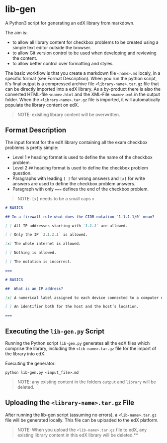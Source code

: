 # lib-gen

A Python3 script for generating an edX library from markdown.

The aim is:
- to allow all library content for checkbox problems to be created using a simple text editor outside the browser.
- to allow Git version control to be used when developing and reviewing the content.
- to allow better control over formatting and styles.

The basic workflow is that you create a markdown file `<name>.md` localy, in a specific format (see Format Description). When you run the python script, it's final output is a compressed archive file `<library-name>.tar.gz` file that can be directly imported into a edX library. As a by-product there is also the converted HTML-file `<name>.html` and the XML-File `<name>.xml` in the output folder. When the `<library-name>.tar.gz` file is imported, it will automatically populate the library content on edX. 

>NOTE: exisiting library content will be overwritten.


## Format Description

The input format for the edX library containing all the exam checkbox problems is pretty simple:
* Level 1 `#` heading format is used to define the name of the checkbox problem.
* Level 2 `##` heading format is used to define the checkbox problem question.
* Paragraphs with leading `[ ]` for wrong answers and `[x]` for write answers are used to define the checkbox problem answers.
* Paragraph with only `===` defines the end of the checkbox problem.

>NOTE: `[x]` needs to be a small caps `x`

```markdown
# BASICS

## In a firewall rule what does the CIDR notation `1.1.1.1/0` mean?

[ ] All IP addresses starting with `1.1.1` are allowed.

[ ] Only the IP `1.1.1.1` is allowed.

[x] The whole internet is allowed.

[ ] Nothing is allowed.

[ ] The notation is incorrect.

===

# BASICS

##  What is an IP address? 

[x] A numerical label assigned to each device connected to a computer network that uses the Internet Protocol.

[ ] An identifier both for the host and the host’s location.

===
```


## Executing the `lib-gen.py` Script

Running the Python script `lib-gen.py` generates all the edX files which comprise the library, including the `<lib-name>.tar.gz` file for the import of the library into edX.

Executing the generator:

```
python lib-gen.py <input_file>.md
```

>NOTE: any existing content in the folders `output` and `library` will be deleted.


## Uploading the `<library-name>.tar.gz` File

After running the lib-gen script (assuming no errors), a `<lib-name>.tar.gz` file will be generated locally. This file can be uploaded to the edX platform.

>NOTE: When you upload the `<lib-name>.tar.gz` file to edX, any existing library content in this edX library will be deleted.**
